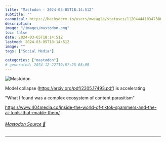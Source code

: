 ```yaml
---
title: "Mastodon - 2024-03-05T18:14:51Z"
subtitle: ""
canonical: https://hachyderm.io/users/mweagle/statuses/112044441034738093
description:
image: "/images/mastodon.png"
toc: false
date: 2024-03-05T18:14:51Z
lastmod: 2024-03-05T18:14:51Z
image: ""
tags: ["Social Media"]

categories: ["mastodon"]
# generated: 2024-12-22T19:57:25-08:00
---
```

![Mastodon](/images/mastodon.png)

<p>Model collapse (<a href="https://arxiv.org/pdf/2305.17493.pdf" target="_blank" rel="nofollow noopener noreferrer" translate="no"><span class="invisible">https://</span><span class="">arxiv.org/pdf/2305.17493.pdf</span><span class="invisible"></span></a>) is accelerating.</p><p>&quot;What I found was a complex ecosystem of content parasitism&quot;</p><p><a href="https://www.404media.co/inside-the-world-of-tiktok-spammers-and-the-ai-tools-that-enable-them/" target="_blank" rel="nofollow noopener noreferrer" translate="no"><span class="invisible">https://www.</span><span class="ellipsis">404media.co/inside-the-world-o</span><span class="invisible">f-tiktok-spammers-and-the-ai-tools-that-enable-them/</span></a></p>


###### [Mastodon Source 🐘](https://hachyderm.io/@mweagle/112044441034738093)

___
